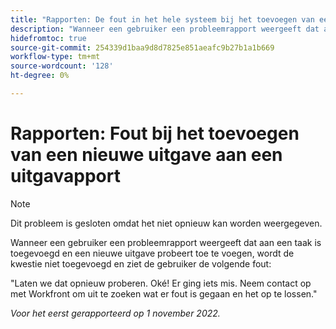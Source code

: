 ```yaml
---
title: "Rapporten: De fout in het hele systeem bij het toevoegen van een nieuwe uitgave aan een probleemrapport"
description: "Wanneer een gebruiker een probleemrapport weergeeft dat aan een taak is toegevoegd en een nieuwe uitgave probeert toe te voegen, wordt de kwestie niet toegevoegd en ziet de gebruiker een fout."
hidefromtoc: true
source-git-commit: 254339d1baa9d8d7825e851aeafc9b27b1a1b669
workflow-type: tm+mt
source-wordcount: '128'
ht-degree: 0%

---
```



# Rapporten: Fout bij het toevoegen van een nieuwe uitgave aan een uitgavapport

>[!NOTE]
>
>Dit probleem is gesloten omdat het niet opnieuw kan worden weergegeven.

Wanneer een gebruiker een probleemrapport weergeeft dat aan een taak is toegevoegd en een nieuwe uitgave probeert toe te voegen, wordt de kwestie niet toegevoegd en ziet de gebruiker de volgende fout:

&quot;Laten we dat opnieuw proberen. Oké! Er ging iets mis. Neem contact op met Workfront om uit te zoeken wat er fout is gegaan en het op te lossen.&quot;

_Voor het eerst gerapporteerd op 1 november 2022._

